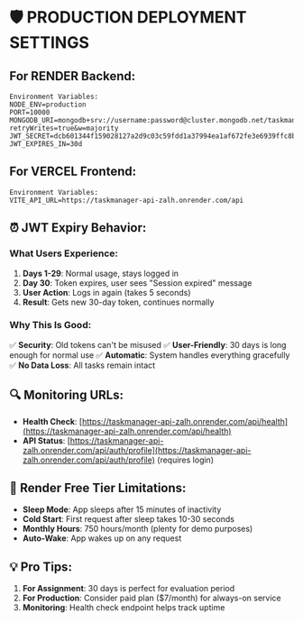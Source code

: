 # 🛡️ PRODUCTION DEPLOYMENT SETTINGS

## For RENDER Backend:

```
Environment Variables:
NODE_ENV=production
PORT=10000
MONGODB_URI=mongodb+srv://username:password@cluster.mongodb.net/taskmanager?retryWrites=true&w=majority
JWT_SECRET=dcb601344f159028127a2d9c03c59fdd1a37994ea1af672fe3e6939ffc8b7f140248abbc044890cbb67342d445d9ee3d3d1554d8d5abfd92ca3fcc4b4ce0bf281c5
JWT_EXPIRES_IN=30d
```

## For VERCEL Frontend:

```
Environment Variables:
VITE_API_URL=https://taskmanager-api-zalh.onrender.com/api
```

## ⏰ JWT Expiry Behavior:

### What Users Experience:

1. **Days 1-29**: Normal usage, stays logged in
2. **Day 30**: Token expires, user sees "Session expired" message
3. **User Action**: Logs in again (takes 5 seconds)
4. **Result**: Gets new 30-day token, continues normally

### Why This Is Good:

✅ **Security**: Old tokens can't be misused
✅ **User-Friendly**: 30 days is long enough for normal use
✅ **Automatic**: System handles everything gracefully
✅ **No Data Loss**: All tasks remain intact

## 🔍 Monitoring URLs:

* **Health Check**: [https://taskmanager-api-zalh.onrender.com/api/health](https://taskmanager-api-zalh.onrender.com/api/health)
* **API Status**: [https://taskmanager-api-zalh.onrender.com/api/auth/profile](https://taskmanager-api-zalh.onrender.com/api/auth/profile) (requires login)

## 🚨 Render Free Tier Limitations:

* **Sleep Mode**: App sleeps after 15 minutes of inactivity
* **Cold Start**: First request after sleep takes 10-30 seconds
* **Monthly Hours**: 750 hours/month (plenty for demo purposes)
* **Auto-Wake**: App wakes up on any request

## 💡 Pro Tips:

1. **For Assignment**: 30 days is perfect for evaluation period
2. **For Production**: Consider paid plan (\$7/month) for always-on service
3. **Monitoring**: Health check endpoint helps track uptime



